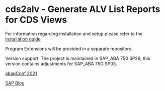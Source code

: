 # cds2alv - Generate ALV List Reports for CDS Views

For information regarding installation and setup please refer to the [Installation guide](./docs/installation_guide.md) 

Program Extensions will be provided in a separate repository. 

Version support: The project is maintained in SAP_ABA 750 SP26, this version contains adjustments for SAP_ABA 75G SP05.

[abapConf 2021 ](https://www.youtube.com/watch?v=nWr6liYWbJ0)

[SAP Blog](https://blogs.sap.com/2023/11/20/cds2alv-generate-alv-list-reports-for-cds-views/)

